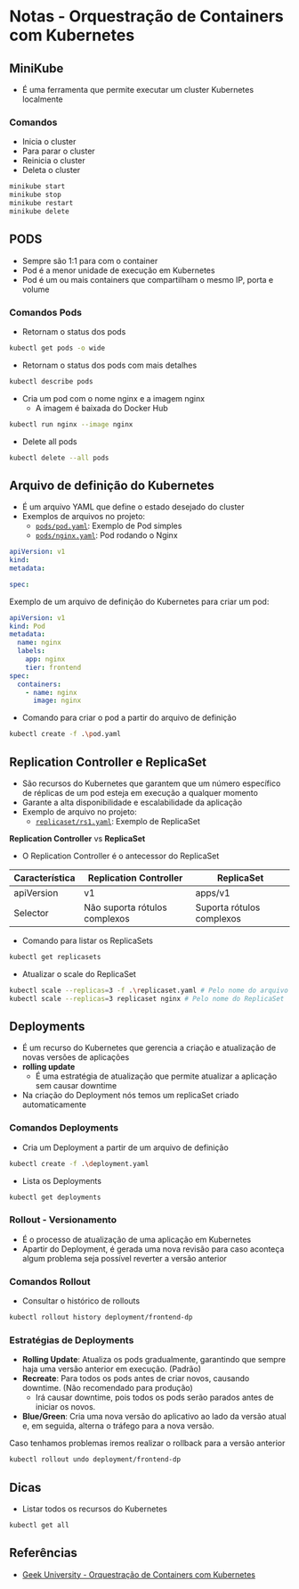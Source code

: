 # Notas - Orquestração de Containers com Kubernetes

## MiniKube

- É uma ferramenta que permite executar um cluster Kubernetes localmente

### Comandos

- Inicia o cluster
- Para parar o cluster
- Reinicia o cluster
- Deleta o cluster

``` bash
minikube start
minikube stop
minikube restart
minikube delete
```

## PODS

- Sempre são 1:1 para com o container
- Pod é a menor unidade de execução em Kubernetes
- Pod é um ou mais containers que compartilham o mesmo IP, porta e volume

### Comandos Pods

- Retornam o status dos pods

``` bash
kubectl get pods -o wide
```

- Retornam o status dos pods com mais detalhes

``` bash
kubectl describe pods
```

- Cria um pod com o nome nginx e a imagem nginx
  - A imagem é baixada do Docker Hub

``` bash
kubectl run nginx --image nginx
```

- Delete all pods

``` bash
kubectl delete --all pods
```

## Arquivo de definição do Kubernetes

- É um arquivo YAML que define o estado desejado do cluster
- Exemplos de arquivos no projeto:
  - [`pods/pod.yaml`](pods/pod.yaml): Exemplo de Pod simples
  - [`pods/nginx.yaml`](pods/nginx.yaml): Pod rodando o Nginx

``` yaml
apiVersion: v1
kind:
metadata:

spec:
```

Exemplo de um arquivo de definição do Kubernetes para criar um pod:

``` yaml
apiVersion: v1
kind: Pod
metadata:
  name: nginx
  labels:
    app: nginx
    tier: frontend
spec:
  containers:
    - name: nginx
      image: nginx
```

- Comando para criar o pod a partir do arquivo de definição

``` bash
kubectl create -f .\pod.yaml
```

## Replication Controller e ReplicaSet

- São recursos do Kubernetes que garantem que um número específico de réplicas de um pod esteja em execução a qualquer momento
- Garante a alta disponibilidade e escalabilidade da aplicação
- Exemplo de arquivo no projeto:
  - [`replicaset/rs1.yaml`](replicaset/rs1.yaml): Exemplo de ReplicaSet

**Replication Controller** vs **ReplicaSet**

- O Replication Controller é o antecessor do ReplicaSet

| Característica | Replication Controller        | ReplicaSet                |
| -------------- | ----------------------------- | ------------------------- |
| apiVersion     | v1                            | apps/v1                   |
| Selector       | Não suporta rótulos complexos | Suporta rótulos complexos |

- Comando para listar os ReplicaSets

``` bash
kubectl get replicasets
```

- Atualizar o scale do ReplicaSet

``` bash
kubectl scale --replicas=3 -f .\replicaset.yaml # Pelo nome do arquivo
kubectl scale --replicas=3 replicaset nginx # Pelo nome do ReplicaSet
```

## Deployments

- É um recurso do Kubernetes que gerencia a criação e atualização de novas versões de aplicações
- **rolling update**
  - É uma estratégia de atualização que permite atualizar a aplicação sem causar downtime
- Na criação do Deployment nós temos um replicaSet criado automaticamente

### Comandos Deployments

- Cria um Deployment a partir de um arquivo de definição

``` bash
kubectl create -f .\deployment.yaml
```

- Lista os Deployments

``` bash
kubectl get deployments
```

### Rollout - Versionamento

- É o processo de atualização de uma aplicação em Kubernetes
- Apartir do Deployment, é gerada uma nova revisão para caso aconteça algum problema seja possível reverter a versão anterior

### Comandos Rollout

- Consultar o histórico de rollouts

``` bash
kubectl rollout history deployment/frontend-dp
```

### Estratégias de Deployments

- **Rolling Update**: Atualiza os pods gradualmente, garantindo que sempre haja uma versão anterior em execução. (Padrão)
- **Recreate**: Para todos os pods antes de criar novos, causando downtime. (Não recomendado para produção)
  - Irá causar downtime, pois todos os pods serão parados antes de iniciar os novos.
- **Blue/Green**: Cria uma nova versão do aplicativo ao lado da versão atual e, em seguida, alterna o tráfego para a nova versão.

Caso tenhamos problemas iremos realizar o rollback para a versão anterior

``` bash
kubectl rollout undo deployment/frontend-dp
```

## Dicas

- Listar todos os recursos do Kubernetes

``` bash
kubectl get all
```

## Referências

- [Geek University - Orquestração de Containers com Kubernetes](https://itau.udemy.com/course/orquestracao-de-containers-com-kubernetes)